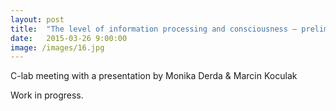 ```yaml
---
layout: post
title:  "The level of information processing and consciousness – preliminary results from an EEG study"
date:   2015-03-26 9:00:00
image: /images/16.jpg
---
```


C-lab meeting with a presentation by Monika Derda & Marcin Koculak

Work in progress.
